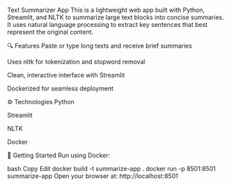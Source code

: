 Text Summarizer App
This is a lightweight web app built with Python, Streamlit, and NLTK to summarize large text blocks into concise summaries. It uses natural language processing to extract key sentences that best represent the original content.

🔍 Features
Paste or type long texts and receive brief summaries

Uses nltk for tokenization and stopword removal

Clean, interactive interface with Streamlit

Dockerized for seamless deployment

⚙️ Technologies
Python

Streamlit

NLTK

Docker

🚀 Getting Started
Run using Docker:

bash
Copy
Edit
docker build -t summarize-app .
docker run -p 8501:8501 summarize-app
Open your browser at: http://localhost:8501
